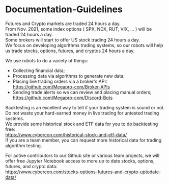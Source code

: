 # Documentation-Guidelines   

Futures and Crypto markets are traded 24 hours a day.  
From Nov. 2021, some index options ( SPX, NDX, RUT, VIX, ... ) will be traded 24 hours a day.  
Some brokers will start to offer US stock trading 24 hours a day.  
We focus on developing algorithms trading systems, so our robots will help us trade stocks, options, futures, and cryptos 24 hours a day.

We use robots to do a variety of things:  
* Collecting financial data;    
* Processing data via algorithms to generate new data;  
* Placing live trading orders via a broker's API:  
https://github.com/Megapro-com/Broker-APIs  
* Sending trade alerts so we can review and placing manual orders;  
https://github.com/Megapro-com/Discord-Bots

Backtesting is an excellent way to tell if your trading system is sound or not.  
Do not waste your hard-earned money in live trading for untested trading systems.  
We provide some historical stock and ETF data for you to do backtesting free:    
https://www.cybercon.com/historical-stock-and-etf-data/  
If you are a team member, you can request more historical data for trading algorithm testing.

For active contributors to our Github site or various team projects, we will offer free Jupyter Notebook access to more up to date stocks, options, futures, and crypto data:  
https://www.cybercon.com/stocks-options-futures-and-crypto-uptodate-data/

